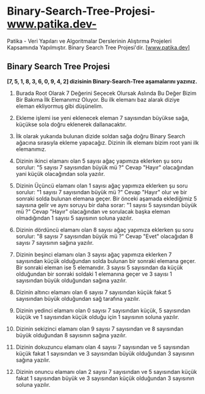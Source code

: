 # Binary-Search-Tree-Projesi-www.patika.dev-

Patika - Veri Yapıları ve Algoritmalar Derslerinin Alıştırma Projeleri Kapsamında Yapılmıştır. Binary Search Tree Projesi'dir. [www.patika.dev]


## Binary Search Tree Projesi

 **[7, 5, 1, 8, 3, 6, 0, 9, 4, 2] dizisinin Binary-Search-Tree aşamalarını yazınız.**

 1. Burada Root Olarak 7 Değerini Seçecek Olursak Aslında Bu Değer Bizim Bir Bakıma İlk Elemanımız Oluyor. Bu ilk elemanı baz alarak diziye eleman ekliyormuş gibi düşünelim.

 2. Ekleme işlemi ise yeni eklenecek eleman 7 sayısından büyükse sağa, küçükse sola doğru eklenerek dallanacaktır.

 3. İlk olarak yukarıda bulunan dizide soldan sağa doğru Binary Search ağacına sırasıyla ekleme yapacağız. Dizinin ilk elemanı bizim root yani ilk elemanımız. 

 4. Dizinin ikinci elamanı olan 5 sayısı ağaç yapımıza eklerken şu soru sorulur: "5 sayısı 7 sayısından büyük mü ?" Cevap "Hayır" olacağından yani küçük olacağından sola yazılır.

 5. Dizinin Üçüncü elamanı olan 1 sayısı ağaç yapımıza eklerken şu soru sorulur: "1 sayısı 7 sayısından büyük mü ?" Cevap "Hayır" olur ve bir sonraki solda bulunan elemana geçer. Bir önceki aşamada eklediğimiz 5 sayısına gelir ve aynı soruyu bir daha sorar: "1 sayısı 5 sayısından büyük mü ?" Cevap "Hayır" olacağından ve sorulacak başka eleman olmadığından 1 sayısı 5 sayısının soluna yazılır. 

 6. Dizinin dördüncü elamanı olan 8 sayısı ağaç yapımıza eklerken şu soru sorulur: "8 sayısı 7 sayısından büyük mü ?" Cevap "Evet" olacağıdan 8 sayısı 7 sayısının sağına yazılır.

 7. Dizinin beşinci elamanı olan 3 sayısı ağaç yapımıza eklerken 7 sayısından küçük olduğundan solda bulunan bir sonraki elemana geçer. Bir sonraki eleman ise 5 elemanıdır. 3 sayısı 5 sayısından da küçük olduğundan bir sonraki soldaki 1 elemanına geçer ve 3 sayısı 1 sayısından büyük olduğundan sağına yazılır.
 
 8. Dizinin altıncı elamanı olan 6 sayısı 7 sayısından küçük fakat 5 sayısından büyük olduğundan sağ tarafına yazılır.

 9. Dizinin yedinci elamanı olan 0 sayısı 7 sayısından küçük, 5 sayısından küçük ve 1 sayısından küçük olduğu için 1 sayısının soluna yazılır.

 10. Dizinin sekizinci elamanı olan 9 sayısı 7 sayısından ve 8 sayısından büyük olduğundan 8 sayısının sağına yazılır.

 11. Dizinin dokuzuncu elamanı olan 4 sayısı 7 sayısından ve 5 sayısından küçük fakat 1 sayısından ve 3 sayısından büyük olduğundan 3 sayısının sağına yazılır.
 
 12. Dizinin onuncu elamanı olan 2 sayısı 7 sayısından ve 5 sayısından küçük fakat 1 sayısından büyük ve 3 sayısından küçük olduğundan 3 sayısının soluna yazılır.


 

    
    

